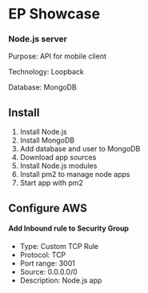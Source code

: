 # EP Showcase

### Node.js server

Purpose: API for mobile client

Technology: Loopback

Database: MongoDB

## Install

1. Install Node.js
1. Install MongoDB
1. Add database and user to MongoDB
1. Download app sources
1. Install Node.js modules
1. Install pm2 to manage node apps
1. Start app with pm2

## Configure AWS

#### Add Inbound rule to Security Group

* Type: Custom TCP Rule
* Protocol: TCP
* Port range: 3001
* Source: 0.0.0.0/0
* Description: Node.js app
